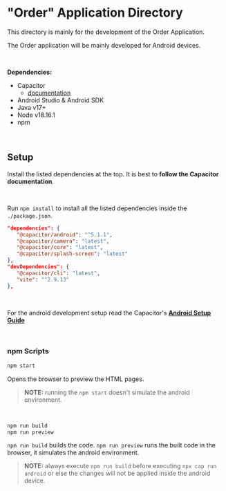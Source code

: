 # "Order" Application Directory

This directory is mainly for the development of the Order Application.

The Order application will be mainly developed for Android devices.

<br>

**Dependencies:**
* Capacitor
   * [documentation](https://capacitorjs.com/docs/)
* Android Studio & Android SDK
* Java v17+
* Node v18.16.1
* npm

<br>

## Setup

Install the listed dependencies at the top. It is best to **follow the Capacitor documentation**.

<br>

Run ```npm install``` to install all the listed dependencies inside the ```./package.json```.

```json
"dependencies": {
   "@capacitor/android": "^5.1.1",
   "@capacitor/camera": "latest",
   "@capacitor/core": "latest",
   "@capacitor/splash-screen": "latest"
},
"devDependencies": {
   "@capacitor/cli": "latest",
   "vite": "^2.9.13"
},
```
<br>

For the android development setup read the Capacitor's [**Android Setup Guide**](https://capacitorjs.com/docs/android)

<br>

### npm Scripts

```bash
npm start
```
Opens the browser to preview the HTML pages.

> **NOTE:** running the ```npm start``` doesn't simulate the android environment.

<br>

```bash
npm run build
npm run preview
```
```npm run build``` builds the code. ```npm run preview``` runs the built code in the
browser, it simulates the android environment.

> **NOTE:** always execute ```npm run build``` before executing ```npx cap run android``` or
else the changes will not be applied inside the android device.


